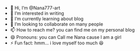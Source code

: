 - 👋 Hi, I’m @Nana777-art
- 👀 I’m interested in writing 
- 🌱 I’m currently learning about blog
- 💞️ I’m looking to collaborate on many people 
- 📫 How to reach me? you can find me on my personal blog
- 😄 Pronouns: you can Call me Nana cause I am a girl
- ⚡ Fun fact: hmm... i love myself too much 😆

<!---
Nana777-art/Nana777-art is a ✨ special ✨ repository because its `README.md` (this file) appears on your GitHub profile.
You can click the Preview link to take a look at your changes.
--->
